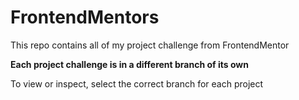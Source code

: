 # FrontendMentors
This repo contains all of my project challenge from FrontendMentor

**Each project challenge is in a different branch of its own**

To view or inspect, select the correct branch for each project
